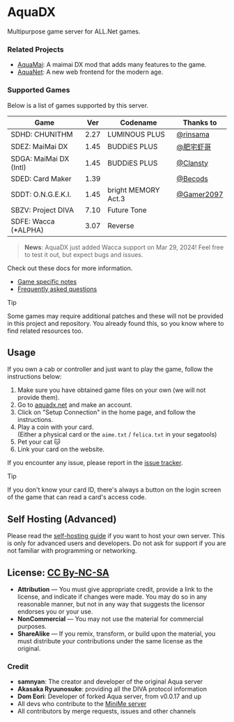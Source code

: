 <!--
NOTE: We discovered that there have been a trend of people abusing AI to sell open-sourced
software on various Chinese platforms such as CSDN or JueJin.

This is a free and open-source server. If you paid for it, you have been scammed.
The official source code is available at https://github.com/MewoLab/AquaDX.

Additionally, we would like to remind you that all commercial use of this software including
selling it on any platform is strictly prohibited as per the CC By-NC-SA license.


注意：我们发现有一些人滥用 AI 生成文案在中国的一些平台上（如 CSDN 或 掘金）销售开源软件。

这是一个免费且开源的服务器。如果您付费购买了这个软件，说明您被骗了。
官方源代码可以在以下地址获取：https://github.com/MewoLab/AquaDX。

另外，我们想提醒您，根据 CC By-NC-SA 许可证，此软件禁止一切商业用途，
包括在任何平台上出卖此软件。
--->

# AquaDX

Multipurpose game server for ALL.Net games.

### Related Projects

* [AquaMai](https://github.com/MewoLab/AquaMai): A maimai DX mod that adds many features to the game.
* [AquaNet](./AquaNet): A new web frontend for the modern age.

### Supported Games

Below is a list of games supported by this server. 

| Game                   | Ver  | Codename            | Thanks to                                  |
|------------------------|------|---------------------|--------------------------------------------|
| SDHD: CHUNITHM         | 2.27 | LUMINOUS PLUS       | [@rinsama](https://github.com/mxihan)      |
| SDEZ: MaiMai DX        | 1.45 | BUDDiES PLUS        | [@肥宅虾哥](https://github.com/FeiZhaixiage)   |
| SDGA: MaiMai DX (Intl) | 1.45 | BUDDiES PLUS        | [@Clansty](https://github.com/clansty)     |
| SDED: Card Maker       | 1.39 |                     | [@Becods](https://github.com/Becods)       |
| SDDT: O.N.G.E.K.I.     | 1.45 | bright MEMORY Act.3 | [@Gamer2097](https://github.com/Gamer2097) |
| SBZV: Project DIVA     | 7.10 | Future Tone         |                                            |
| SDFE: Wacca (*ALPHA)   | 3.07 | Reverse             |                                            |

> **News**: AquaDX just added Wacca support on Mar 29, 2024! Feel free to test it out, but expect bugs and issues.

Check out these docs for more information.
* [Game specific notes](docs/game_specific_notes.md)
* [Frequently asked questions](docs/frequently_asked_questions.md)

> [!TIP]  
> Some games may require additional patches and these will not be provided in this project and repository. You already found this, so you know where to find related resources too.

## Usage
If you own a cab or controller and just want to play the game, follow the instructions below:

1. Make sure you have obtained game files on your own (we will not provide them).
2. Go to [aquadx.net](https://aquadx.net) and make an account.
3. Click on "Setup Connection" in the home page, and follow the instructions.
4. Play a coin with your card.  
   (Either a physical card or the `aime.txt` / `felica.txt` in your segatools)
5. Pet your cat 🐱
6. Link your card on the website. 

If you encounter any issue, please report in the [issue tracker](https://MewoLab/AquaDX/issues).

> [!TIP]  
> If you don't know your card ID, there's always a button on the login screen of the game that can read a card's access code.

## Self Hosting (Advanced)

Please read the [self-hosting guide](docs/self-hosting.md) if you want to host your own server. This is only for advanced users and developers. Do not ask for support if you are not familiar with programming or networking.

## License: [CC By-NC-SA](https://creativecommons.org/licenses/by-nc-sa/4.0/deed.en)

* **Attribution** — You must give appropriate credit, provide a link to the license, and indicate if changes were made. You may do so in any reasonable manner, but not in any way that suggests the licensor endorses you or your use.
* **NonCommercial** — You may not use the material for commercial purposes.
* **ShareAlike** — If you remix, transform, or build upon the material, you must distribute your contributions under the same license as the original.

### Credit
* **samnyan**: The creator and developer of the original Aqua server
* **Akasaka Ryuunosuke**: providing all the DIVA protocol information
* **Dom Eori**: Developer of forked Aqua server, from v0.0.17 and up
* All devs who contribute to the [MiniMe server](https://dev.s-ul.net/djhackers/minime)
* All contributors by merge requests, issues and other channels
